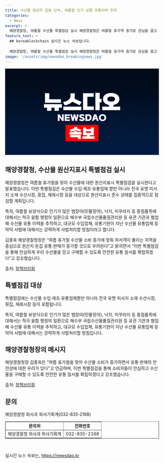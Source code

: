 ```yaml
---
title: 수산물 원산지 집중 단속, 여름철 인기 상품 유통이력 추적
categories:
  - News
excerpt: >
  해양경찰청, 여름철 수산물 특별점검 실시 해양경찰청은 여름철 휴가객 증가로 관심을 끌고 있는 여름철 수산물에 대한 투명한 유통질서를 확립하기 위해 특별점검을 실시한다고 밝혔다. 이번 점검은 수산물 원산지표시를 중점적으로 점검하여 안전한 유통 질서를 확립하고자 한다. 특히, 보양식으로 인기가 많은 품목에 대해서는 융합 행정을 통해 악덕 사범에 대한 강력한 사법처리를 진행할 예정이다. 해당 규제의 주요 대상은 수산물 수입·제조·유통업체뿐만 아니라 유명 피서지 소재 수산시장, 횟집, 재래시장 등이며, 해양경찰청은 안전한 수산물 구매를 위해 특별점검을 강조하고 있다.
feature_text: >
  ## koreablockchain 실시간 뉴스 속보입니다.

  해양경찰청, 여름철 수산물 특별점검 실시 해양경찰청은 여름철 휴가객 증가로 관심을 끌고 있는 여름철 수산물에 대한 투명한 유통질서를 확립하기 위해 특별점검을 실시한다고 밝혔다. 이번 점검은 수산물 원산지표시를 중점적으로 점검하여 안전한 유통 질서를 확립하고자 한다. 특히, 보양식으로 인기가 많은 품목에 대해서는 융합 행정을 통해 악덕 사범에 대한 강력한 사법처리를 진행할 예정이다. 해당 규제의 주요 대상은 수산물 수입·제조·유통업체뿐만 아니라 유명 피서지 소재 수산시장, 횟집, 재래시장 등이며, 해양경찰청은 안전한 수산물 구매를 위해 특별점검을 강조하고 있다.
image: '/assets/img/newsdao_breakingnews.jpg'
---
```


<p><img src="/assets/img/newsdao_breakingnews.jpg" alt="koreablockchain 속보" /></p>

<h2 data-ke-size="size26">해양경찰청, 수산물 원산지표시 특별점검 실시</h2>

<p>해양경찰청은 여름철 휴가철을 맞아 수산물에 대한 원산지표시 특별점검을 실시한다고 발표했습니다. 이번 특별점검은 수산물 수입·제조·유통업체 뿐만 아니라 전국 유명 피서지 소재 수산시장, 횟집, 재래시장 등을 대상으로 원산지표시 준수 상태를 집중적으로 점검할 계획입니다.</p>

<p data-ke-size="size16">특히, 여름철 보양식으로 인기가 많은 뱀장어(민물장어), 낙지, 미꾸라지 등 중점품목에 대해서는 적극 융합 행정의 일환으로 해수부 국립수산물품질관리원 등 유관 기관과 협업해 수산물 유통 이력을 추적하고, 대규모 수입업체, 유통기한이 지난 수산물 유통업체 등 악덕 사범에 대해서는 강력하게 사법처리할 방침이라고 합니다.</p>

<p>김종욱 해양경찰청장은 “여름 휴가철 수산물 소비 증가에 맞춰 피서객이 몰리는 지역을 중심으로 원산지 둔갑 유통·판매가 증가할 것으로 우려된다”고 밝히면서 “이번 특별점검을 통해 안심하게 우리 수산물을 믿고 구매할 수 있도록 안전한 유통 질서를 확립하겠다”고 강조했습니다.</p>

<p>출처: <a href="https://https://www.korea.kr/policy/pressReleaseView.do?newsId=156607437" target="_blank">정책브리핑</a></p>

<h2 data-ke-size="size26">특별점검 대상</h2>

<p>특별점검에는 수산물 수입·제조·유통업체뿐만 아니라 전국 유명 피서지 소재 수산시장, 횟집, 재래시장 등이 포함됩니다.</p>

<p data-ke-size="size16">특히, 여름철 보양식으로 인기가 많은 뱀장어(민물장어), 낙지, 미꾸라지 등 중점품목에 대해서는 적극 융합 행정의 일환으로 해수부 국립수산물품질관리원 등 유관 기관과 협업해 수산물 유통 이력을 추적하고, 대규모 수입업체, 유통기한이 지난 수산물 유통업체 등 악덕 사범에 대해서는 강력하게 사법처리할 방침입니다.</p>

<h2 data-ke-size="size26">해양경찰청장의 메시지</h2>

<p>해양경찰청장 김종욱은 "여름 휴가철을 맞아 수산물 소비가 증가하면서 유통·판매의 안전성에 대한 우려가 있다"고 언급하며, 이번 특별점검을 통해 소비자들이 안심하고 수산물을 구매할 수 있도록 안전한 유통 질서를 확립하겠다고 강조했습니다.</p>

<p>출처: <a href="https://https://www.korea.kr/policy/pressReleaseView.do?newsId=156607437" target="_blank">정책브리핑</a></p>

<h2 data-ke-size="size26">문의</h2>

<p>해양경찰청 외사과 외사기획계(032-835-2168)</p>

<table style="width: 100%;" border="1">
<tbody>
<tr>
<td style="text-align: center; height: 17px;"><b>문의처</b></td>
<td style="text-align: center; height: 17px;"><b>전화번호</b></td>
</tr>
<tr> 
<td style="text-align: center; height: 17px;">해양경찰청 외사과 외사기획계</td>
<td style="text-align: center; height: 17px;">032-835-2168</td>
</tr>
</tbody>
</table>

<p data-ke-size="size16">&nbsp;</p>
실시간 뉴스 속보는, <a href="https://newsdao.kr" rel="dofollow">https://newsdao.kr</a>


